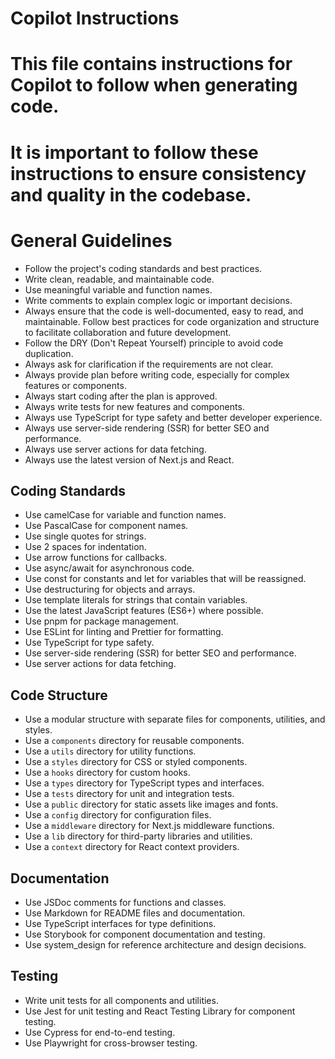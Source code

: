 # Copilot Instructions
# This file contains instructions for Copilot to follow when generating code.
# It is important to follow these instructions to ensure consistency and quality in the codebase.

# General Guidelines
- Follow the project's coding standards and best practices.
- Write clean, readable, and maintainable code.
- Use meaningful variable and function names.
- Write comments to explain complex logic or important decisions.
- Always ensure that the code is well-documented, easy to read, and maintainable. Follow best practices for code organization and structure to facilitate collaboration and future development.
- Follow the DRY (Don't Repeat Yourself) principle to avoid code duplication.
- Always ask for clarification if the requirements are not clear.
- Always provide plan before writing code, especially for complex features or components.
- Always start coding after the plan is approved.
- Always write tests for new features and components.
- Always use TypeScript for type safety and better developer experience.
- Always use server-side rendering (SSR) for better SEO and performance.
- Always use server actions for data fetching.
- Always use the latest version of Next.js and React.

## Coding Standards

- Use camelCase for variable and function names.
- Use PascalCase for component names.
- Use single quotes for strings.
- Use 2 spaces for indentation.
- Use arrow functions for callbacks.
- Use async/await for asynchronous code.
- Use const for constants and let for variables that will be reassigned.
- Use destructuring for objects and arrays.
- Use template literals for strings that contain variables.
- Use the latest JavaScript features (ES6+) where possible.
- Use pnpm for package management.
- Use ESLint for linting and Prettier for formatting.
- Use TypeScript for type safety.
- Use server-side rendering (SSR) for better SEO and performance.
- Use server actions for data fetching.
## Code Structure
- Use a modular structure with separate files for components, utilities, and styles.
- Use a `components` directory for reusable components.
- Use a `utils` directory for utility functions.
- Use a `styles` directory for CSS or styled components.
- Use a `hooks` directory for custom hooks.
- Use a `types` directory for TypeScript types and interfaces.
- Use a `tests` directory for unit and integration tests.
- Use a `public` directory for static assets like images and fonts.
- Use a `config` directory for configuration files.
- Use a `middleware` directory for Next.js middleware functions.
- Use a `lib` directory for third-party libraries and utilities.
- Use a `context` directory for React context providers.

## Documentation
- Use JSDoc comments for functions and classes.
- Use Markdown for README files and documentation.
- Use TypeScript interfaces for type definitions.
- Use Storybook for component documentation and testing.
- Use system_design for reference architecture and design decisions.

## Testing
- Write unit tests for all components and utilities.
- Use Jest for unit testing and React Testing Library for component testing.
- Use Cypress for end-to-end testing.
- Use Playwright for cross-browser testing.
